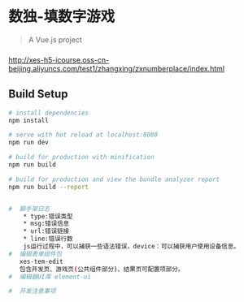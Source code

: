 # 数独-填数字游戏

> A Vue.js project
###
http://xes-h5-icourse.oss-cn-beijing.aliyuncs.com/test1/zhangxing/zxnumberplace/index.html
## Build Setup

``` bash
# install dependencies
npm install

# serve with hot reload at localhost:8080
npm run dev

# build for production with minification
npm run build

# build for production and view the bundle analyzer report
npm run build --report


#  脚手架日志
    * type:错误类型
    * msg:错误信息
    * url:错误链接
    * line:错误行数
    js运行过程中，可以捕获一些语法错误，device：可以捕获用户使用设备信息。
#  编辑表单组件包
   xes-tem-edit
   包含开发页、游戏页(公共组件部分)、结果页可配置项部分。
#  编辑器UI库 element-ui

#  开发注意事项

   

